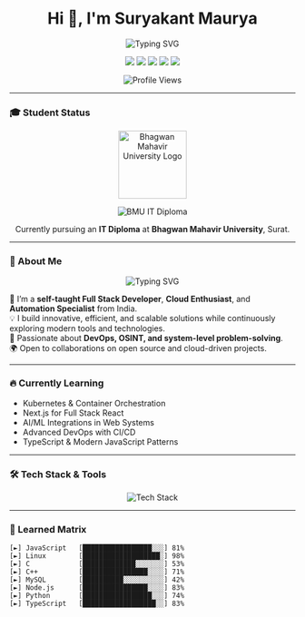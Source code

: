 <h1 align="center">Hi 👋, I'm Suryakant Maurya</h1>

<p align="center">
  <img src="https://readme-typing-svg.herokuapp.com?font=matrix&size=28&duration=3000&color=00FF00&center=true&vCenter=true&lines=Full+Stack+Developer;Cloud+Enthusiast;DevOps+Learner;OSINT+Explorer" alt="Typing SVG" />
</p>

<p align="center">
  <a href="https://github.com/mauryasuryakant"><img src="https://img.shields.io/badge/GitHub-mauryasuryakant-171515?logo=github&style=for-the-badge&color=black" /></a>
  <a href="https://www.linkedin.com/in/suryakant-maurya-b3b879385/"><img src="https://img.shields.io/badge/LinkedIn-Suryakant%20Maurya-blue?logo=linkedin&style=for-the-badge&color=black" /></a>
  <a href="mailto:mauryasuryakant99@gmail.com"><img src="https://img.shields.io/badge/Email-mauryasuryakant99@gmail.com-red?style=for-the-badge&color=black" /></a>
  <a href="https://twitter.com/suryakant995647"><img src="https://img.shields.io/badge/Twitter-@suryakant995647-1DA1F2?logo=twitter&style=for-the-badge&color=black" /></a>
  <a href="https://dev.to/mauryasuryakant"><img src="https://img.shields.io/badge/DEV.to-mauryasuryakant-black?logo=dev.to&style=for-the-badge&color=black" /></a>
</p>

<p align="center">
  <img src="https://komarev.com/ghpvc/?username=mauryasuryakant&style=for-the-badge&color=brightgreen" alt="Profile Views" />
</p>

---

### 🎓 Student Status

<p align="center">
  <img src="https://bmusurat.ac.in/bmu_website_static/static/images/bmu_logo.webp" width="120" alt="Bhagwan Mahavir University Logo" />
</p>

<p align="center">
  <img src="https://img.shields.io/badge/Bhagwan%20Mahavir%20University-IT%20Diploma-blue?style=for-the-badge&logo=google-scholar&logoColor=white&color=black" alt="BMU IT Diploma"/>
</p>

<p align="center">
  Currently pursuing an <b>IT Diploma</b> at <b>Bhagwan Mahavir University</b>, Surat.
</p>

---

### 🌟 About Me

<div align="center">
  <img src="https://readme-typing-svg.herokuapp.com?font=Source+Code+Pro&size=24&duration=3500&pause=99999999&color=00FF00&center=true&vCenter=true&multiline=true&width=700&lines=👋+Hey!+I'm+Suryakant+Maurya;" alt="Typing SVG">
</div>

🚀 I’m a **self-taught Full Stack Developer**, **Cloud Enthusiast**, and **Automation Specialist** from India.  
💡 I build innovative, efficient, and scalable solutions while continuously exploring modern tools and technologies.  
🧠 Passionate about **DevOps, OSINT, and system-level problem-solving**.  
🌍 Open to collaborations on open source and cloud-driven projects.

---

### 🔥 Currently Learning

- Kubernetes & Container Orchestration  
- Next.js for Full Stack React  
- AI/ML Integrations in Web Systems  
- Advanced DevOps with CI/CD  
- TypeScript & Modern JavaScript Patterns  

---

### 🛠️ Tech Stack & Tools

<p align="center">
  <img src="https://skillicons.dev/icons?i=react,nextjs,nodejs,python,c,cpp,js,ts,linux,bash,mysql,git,github,docker,tailwind" alt="Tech Stack" />
</p>

---

### 🧠 Learned Matrix

```text
[►] JavaScript   [█████████████████░░░] 81%
[►] Linux        [███████████████████░] 98%
[►] C            [█████████████░░░░░░░] 53%
[►] C++          [████████████████░░░░] 71%
[►] MySQL        [██████████░░░░░░░░░░] 42%
[►] Node.js      [████████████████░░░░] 83%
[►] Python       [█████████████████░░░] 74%
[►] TypeScript   [██████████████████░░] 83%


